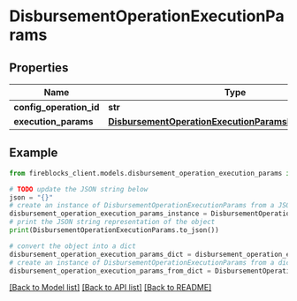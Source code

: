 # DisbursementOperationExecutionParams


## Properties

Name | Type | Description | Notes
------------ | ------------- | ------------- | -------------
**config_operation_id** | **str** |  | 
**execution_params** | [**DisbursementOperationExecutionParamsExecutionParams**](DisbursementOperationExecutionParamsExecutionParams.md) |  | [optional] 

## Example

```python
from fireblocks_client.models.disbursement_operation_execution_params import DisbursementOperationExecutionParams

# TODO update the JSON string below
json = "{}"
# create an instance of DisbursementOperationExecutionParams from a JSON string
disbursement_operation_execution_params_instance = DisbursementOperationExecutionParams.from_json(json)
# print the JSON string representation of the object
print(DisbursementOperationExecutionParams.to_json())

# convert the object into a dict
disbursement_operation_execution_params_dict = disbursement_operation_execution_params_instance.to_dict()
# create an instance of DisbursementOperationExecutionParams from a dict
disbursement_operation_execution_params_from_dict = DisbursementOperationExecutionParams.from_dict(disbursement_operation_execution_params_dict)
```
[[Back to Model list]](../README.md#documentation-for-models) [[Back to API list]](../README.md#documentation-for-api-endpoints) [[Back to README]](../README.md)


